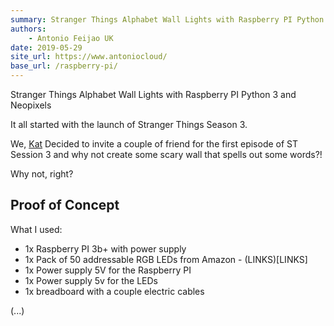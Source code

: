 ```yaml
---
summary: Stranger Things Alphabet Wall Lights with Raspberry PI Python 3 and Neopixels
authors:
    - Antonio Feijao UK
date: 2019-05-29
site_url: https://www.antoniocloud/
base_url: /raspberry-pi/
---
```


Stranger Things Alphabet Wall Lights with Raspberry PI Python 3 and Neopixels

It all started with the launch of Stranger Things Season 3.

We, [Kat](https://www.bakerkat.com) Decided to invite a couple of friend for the first episode of ST Session 3 and why not create some scary wall that spells out some words?!

Why not, right?

## Proof of Concept

What I used:

* 1x Raspberry PI 3b+ with power supply
* 1x Pack of 50 addressable RGB LEDs from Amazon - (LINKS)[LINKS]
* 1x Power supply 5V for the Raspberry PI
* 1x Power supply 5v for the LEDs
* 1x breadboard with a couple electric cables

(...)
